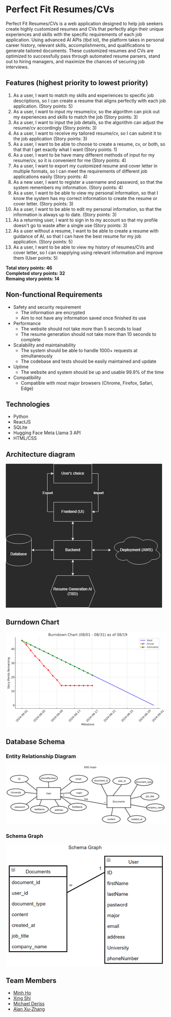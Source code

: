 # Perfect Fit Resumes/CVs
Perfect Fit Resumes/CVs is a web application designed to help job seekers create highly customized resumes and CVs that perfectly align their unique experiences and skills with the specific requirements of each job application. Using advanced AI APIs (tbd lol), the platform takes in personal career history, relevant skills, accomplishments, and qualifications to generate tailored documents. These customized resumes and CVs are optimized to successfully pass through automated resume parsers, stand out to hiring managers, and maximize the chances of securing job interviews. 

## Features (highest priority to lowest priority)
1. As a user, I want to match my skills and experiences to specific job descriptions, so I can create a resume that aligns perfectly with each job application. (Story points: 5)
2. As a user, I want to input my resume/cv, so the algorithm can pick out my experiences and skills to match the job (Story points: 3)
3. As a user, I want to input the job details, so the algorithm can adjust the resume/cv accordingly (Story points: 3)
4. As a user, I want to receive my tailored resume/cv, so I can submit it to the job application (Story points: 3)
5. As a user, I want to be able to choose to create a resume, cv, or both, so that that I get exactly what I want (Story points: 1)
6. As a user, I want to be have many different methods of input for my resume/cv, so it is convenient for me (Story points: 4)
7. As a user, I want to export my customized resume and cover letter in multiple formats, so I can meet the requirements of different job applications easily (Story points: 4)
8. As a new user, I want to register a username and password, so that the system remembers my information. (Story points: 4)
9. As a user, I want to be able to view my personal information, so that I know the system has my correct information to create the resume or cover letter. (Story points: 3)
10. As a user, I want to be able to edit my personal information, so that the information is always up to date. (Story points: 3)
11. As a returning user, I want to sign in to my account so that my profile doesn't go to waste after a single use (Story points: 3)
12. As a user without a resume, I want to be able to create a resume with guidance of AI, so that I can have the best resume for my job application. (Story points: 5)
13. As a user, I want to be able to view my history of resumes/CVs and cover letter, so I can reapplying using relevant information and improve them (User points: 5)

**Total story points: 46**<br>
**Completed story points: 32**<br>
**Remaing story points: 14**<br>

## Non-functional Requirements
- Safety and security requirement
    - The information are encrypted
    - Aim to not have any information saved once finished its use
- Performance
    - The website should not take more than 5 seconds to load
    - The resume generation should not take more than 10 seconds to complete
- Scalability and maintainability
    - The system should be able to handle 1000+ requests at simultaneously
    - The codebase and tests should be easily maintained and update
- Uptime
    - The website and system should be up and usable 99.9% of the time
- Compatibility
    - Compatible with most major browsers (Chrome, Firefox, Safari, Edge)

## Technologies
* Python
* ReactJS
* SQLite
* Hugging Face Meta Llama 3 API
* HTML/CSS

## Architecture diagram
![Architecture Diagram](/Burndown/cs179karchitecture.jpg)

## Burndown Chart
![Architecture Diagram](/Burndown/BDC0819.png)

## Database Schema
### Entity Relationship Diagram
![Architecture Diagram](/Burndown/ERD0821.png)
### Schema Graph
![Architecture Diagram](/Burndown/schema0822.png)

## Team Members
* [Minh Ho](https://github.com/mnvho)
* [Xing Shi](https://github.com/xing-coder)
* [Michael Deriss](https://github.com/MichaelJDeriss)
* [Alan Xu-Zhang](https://github.com/Beodrag)
